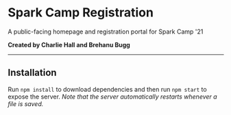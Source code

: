 # Spark Camp Registration

A public-facing homepage and registration portal for Spark Camp '21

**Created by Charlie Hall and Brehanu Bugg**

---

## Installation

Run `npm install` to download dependencies and then run `npm start` to expose the server. *Note that the server automatically restarts whenever a file is saved.*